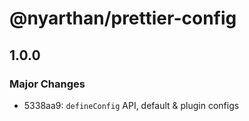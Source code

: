 # @nyarthan/prettier-config

## 1.0.0

### Major Changes

- 5338aa9: `defineConfig` API, default & plugin configs
